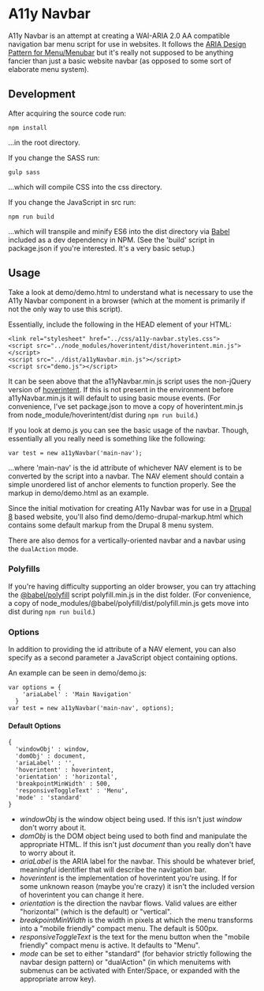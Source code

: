 # A11y Navbar

A11y Navbar is an attempt at creating a WAI-ARIA 2.0 AA compatible navigation bar menu script for use in websites. It follows the [ARIA Design Pattern for Menu/Menubar](https://www.w3.org/TR/wai-aria-practices-1.1/#menu) but it's really not supposed to be anything fancier than just a basic website navbar (as opposed to some sort of elaborate menu system).

## Development

After acquiring the source code run:

```
npm install
```

...in the root directory.

If you change the SASS run:

```
gulp sass
```

...which will compile CSS into the css directory.

If you change the JavaScript in src run:

```
npm run build
```

...which will transpile and minify ES6 into the dist directory via [Babel](https://babeljs.io/) included as a dev dependency in NPM. (See the 'build' script in package.json if you're interested. It's a very basic setup.)

## Usage

Take a look at demo/demo.html to understand what is necessary to use the A11y Navbar component in a browser (which at the moment is primarily if not the only way to use this script).

Essentially, include the following in the HEAD element of your HTML:

```
<link rel="stylesheet" href="../css/a11y-navbar.styles.css">
<script src="../node_modules/hoverintent/dist/hoverintent.min.js"></script>
<script src="../dist/a11yNavbar.min.js"></script>
<script src="demo.js"></script>
```

It can be seen above that the a11yNavbar.min.js script uses the non-jQuery version of [hoverintent](https://www.npmjs.com/package/hoverintent). If this is not present in the environment before a11yNavbar.min.js it will default to using basic mouse events. (For convenience, I've set package.json to move a copy of hoverintent.min.js from node_module/hoverintent/dist during `npm run build`.)

If you look at demo.js you can see the basic usage of the navbar. Though, essentially all you really need is something like the following:

```
var test = new a11yNavbar('main-nav');
```

...where 'main-nav' is the id attribute of whichever NAV element is to be converted by the script into a navbar. The NAV element should contain a simple unordered list of anchor elements to function properly. See the markup in demo/demo.html as an example.

Since the initial motivation for creating A11y Navbar was for use in a [Drupal 8](https://drupal.org) based website, you'll also find demo/demo-drupal-markup.html which contains some default markup from the Drupal 8 menu system.

There are also demos for a vertically-oriented navbar and a navbar using the `dualAction` mode.

### Polyfills

If you're having difficulty supporting an older browser, you can try attaching the [@babel/polyfill](https://babeljs.io/docs/en/babel-polyfill) script polyfill.min.js in the dist folder. (For convenience, a copy of node_modules/@babel/polyfill/dist/polyfill.min.js gets move into dist during `npm run build`.)

### Options

In addition to providing the id attribute of a NAV element, you can also specify as a second parameter a JavaScript object containing options.

An example can be seen in demo/demo.js:

```
var options = {
    'ariaLabel' : 'Main Navigation'
  }
var test = new a11yNavbar('main-nav', options);
```

#### Default Options

```
{
  'windowObj' : window,
  'domObj' : document,
  'ariaLabel' : '',
  'hoverintent' : hoverintent,
  'orientation' : 'horizontal',
  'breakpointMinWidth' : 500,
  'responsiveToggleText' : 'Menu',
  'mode' : 'standard'
}
```

* *windowObj* is the window object being used. If this isn't just *window* don't worry about it.
* *domObj* is the DOM object being used to both find and manipulate the appropriate HTML. If this isn't just *document* than you really don't have to worry about it.
* *ariaLabel* is the ARIA label for the navbar. This should be whatever brief, meaningful identifier that will describe the navigation bar.
* *hoverintent* is the implementation of hoverintent you're using. If for some unknown reason (maybe you're crazy) it isn't the included version of hoverintent you can change it here.
* *orientation* is the direction the navbar flows. Valid values are either "horizontal" (which is the default) or "vertical".
* *breakpointMinWidth* is the width in pixels at which the menu transforms into a "mobile friendly" compact menu. The default is 500px.
* *responsiveToggleText* is the text for the menu button when the "mobile friendly" compact menu is active. It defaults to "Menu".
* *mode* can be set to either "standard" (for behavior strictly following the navbar design pattern) or "dualAction" (in which menuitems with submenus can be activated with Enter/Space, or expanded with the appropriate arrow key).

 